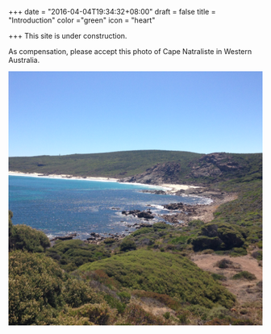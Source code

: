 +++
date = "2016-04-04T19:34:32+08:00"
draft = false
title = "Introduction"
color ="green"
icon = "heart"

+++
This site is under construction.

As compensation, please accept this photo of Cape Natraliste in Western Australia.

![Cape Naturaliste](/static/IMG_2337.JPG)
